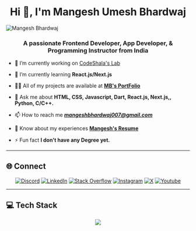 <h1 align="center">Hi 👋, I'm Mangesh Umesh Bhardwaj</h1>

![Mangesh Bhardwaj](https://komarev.com/ghpvc/?username=angesh636&color=1fbfff&style=plastic)

<h3 align="center">A passionate Frontend Developer, App Developer, & Programming Instructor from India</h3>

- 🔭 I’m currently working on [CodeShala's Lab](sgdfb)

- 🌱 I’m currently learning **React.js/Next.js**

- 👨‍💻 All of my projects are available at **[MB's PortFolio](https://github.com/Mangesh636/)**

- 💬 Ask me about **HTML, CSS, Javascript, Dart, React.js, Next.js,, Python, C/C++.**

- 📫 How to reach me **_<mangeshbhardwaj007@gmail.com>_**

- 📄 Know about my experiences **[Mangesh's Resume](https://github.com/Mangesh636/)**

- ⚡ Fun fact **I don't have any Degree yet.**

---

## 🌐 Connect

<p align="center">
<!-- <a href="https://twitter.com/mangeshsunny636" target="blank"><img align="center" src="https://img.shields.io/badge/Behance-1769ff?logo=behance&logoColor=white" alt="Twitter" /></a> -->
<a href="https://linkedin.com/in/mangesh2002" target="blank"><img align="center" src="https://img.shields.io/badge/Discord-%237289DA.svg?logo=discord&logoColor=white" alt="Discord"/></a>
<a href="https://linkedin.com/in/mangesh2002" target="blank"><img align="center" src="https://img.shields.io/badge/LinkedIn-%230077B5.svg?logo=linkedin&logoColor=white" alt="LinkedIn"/></a>
<a href="https://linkedin.com/in/mangesh2002" target="blank"><img align="center" src="https://img.shields.io/badge/-Stackoverflow-FE7A16?logo=stack-overflow&logoColor=white" alt="Stack Overflow"/></a>
<a href="https://instagram.com/codeshala_official" target="blank"><img align="center" src="https://img.shields.io/badge/Instagram-%23E4405F.svg?logo=Instagram&logoColor=white" alt="Instagram"/></a>
<a href="https://twitter.com/mangeshsunny636" target="blank"><img align="center" src="https://img.shields.io/badge/Twitter-%231DA1F2.svg?logo=Twitter&logoColor=white" alt="X"/></a>
<a href="https://www.youtube.com/@codeshala_official" target="blank"><img align="center" src="https://img.shields.io/badge/YouTube-%23FF0000.svg?logo=YouTube&logoColor=white" alt="Youtube"/>
</a>
</p>

---

## 💻 Tech Stack

<p align="center">
<a href="#">
    <img src="https://skillicons.dev/icons?i=androidstudio,appwrite,astro,bootstrap,c,cs,cpp,cmake,css,dart,django,express,figma,firebase,flutter,codepen,gcp,gradle,git,github,html,java,js,idea,nuxtjs,jquery,kotlin,md,materialui,mongodb,mysql,nextjs,nodejs,php,postgres,postman,prisma,py,react,redux,sass,sqlite,styledcomponents,supabase,svg,tailwind,ts,vite&theme=light&perline=12" />
</a>
</p>

